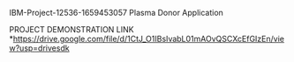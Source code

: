 IBM-Project-12536-1659453057
Plasma Donor Application

PROJECT DEMONSTRATION LINK
    *https://drive.google.com/file/d/1CtJ_O1IBsIvabL01mAOvQSCXcEfGIzEn/view?usp=drivesdk
